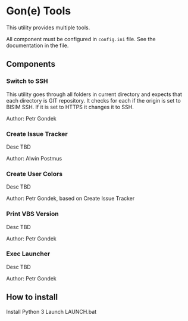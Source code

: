 # Gon(e) Tools
This utility provides multiple tools.

All component must be configured in `config.ini` file. See the documentation in the file.

## Components
### Switch to SSH
This utility goes through all folders in current directory and expects that each directory is GIT repository. It checks for each if the origin is set to BISIM SSH. If it is set to HTTPS it changes it to SSH.

Author: Petr Gondek

### Create Issue Tracker
Desc TBD

Author: Alwin Postmus

### Create User Colors
Desc TBD

Author: Petr Gondek, based on Create Issue Tracker

### Print VBS Version
Desc TBD

Author: Petr Gondek

### Exec Launcher
Desc TBD

Author: Petr Gondek


## How to install
Install Python 3
Launch LAUNCH.bat